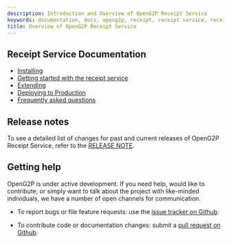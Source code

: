 ```yaml
---
description: Introduction and Overview of OpenG2P Receipt Service
keywords: documentation, docs, openg2p, receipt, receipt service, receipt providers
title: Overview of OpenG2P Receipt Service
---
```


<!-- @TODO Overview -->

## Receipt Service Documentation

- [Installing](install.md)
- [Getting started with the receipt service](gettingstarted.md)
- [Extending](extending.md)
- [Deploying to Production](production.md)
- [Frequently asked questions](faq.md)

<!-- ## Features

The features of the receipt service that make it effective are:
@TODO


## Common use cases

@TODO

### Integrating with the ERP

@TODO

### Using as Standalone

@TODO -->


## Release notes

To see a detailed list of changes for past and current releases of OpenG2P Receipt Service, refer to the
[RELEASE NOTE](/release-notes/index.md).

## Getting help

OpenG2P is under active development. If you need help, would like to
contribute, or simply want to talk about the project with like-minded
individuals, we have a number of open channels for communication.

* To report bugs or file feature requests: use the [issue tracker on Github](https://github.com/openg2p/openg2p-receiptservice/issues).

* To contribute code or documentation changes: submit a [pull request on Github](https://github.com/openg2p/openg2p-receiptservice/pulls).
